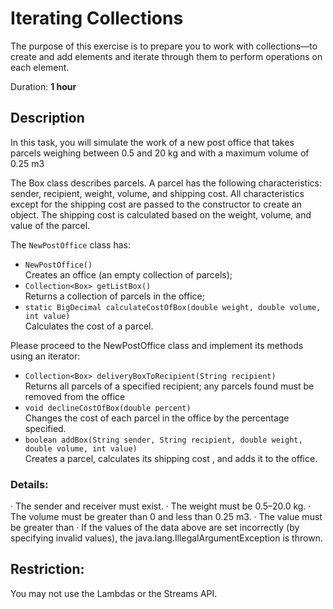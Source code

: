 # Iterating Collections
 
The purpose of this exercise is to prepare you to work with collections—to create and add elements and iterate through   them to perform operations on each element.

Duration: **1 hour**

## Description

In this task, you will simulate the work of a new post office that takes parcels weighing between 0.5 and 20 kg and with a maximum volume of 0.25 m3

The Box class describes parcels. A parcel has the following characteristics: sender, recipient, weight, volume, and shipping cost. All characteristics except for the shipping cost are passed to the constructor to create an object. The shipping cost is calculated based on the weight, volume, and value of the parcel.

The `NewPostOffice` class has:
- `NewPostOffice()`  
   Creates an office (an empty collection of parcels);
- `Collection<Box> getListBox()`  
   Returns a collection of parcels in the office;
- `static BigDecimal calculateCostOfBox(double weight, double volume, int value)`  
   Calculates the cost of a parcel.

Please proceed to the NewPostOffice class and implement its methods using an iterator:
- `Collection<Box> deliveryBoxToRecipient(String recipient)`  
   Returns all parcels of a specified recipient; any parcels found must be removed from the office
- `void declineCostOfBox(double percent)`  
   Changes the cost of each parcel in the office by the percentage specified.
- `boolean addBox(String sender, String recipient, double weight, double volume, int value)`   
   Creates a parcel, calculates its shipping cost  , and adds it to the office.

### Details:

·	The sender and receiver must exist.
·	The weight must be 0.5–20.0 kg.
·	The volume must be greater than 0 and less than 0.25 m3.
·	The value must be greater than 
·	If the values of the data above are set incorrectly (by specifying invalid values), the java.lang.IllegalArgumentException is thrown.

## Restriction:
You may not use the Lambdas or the Streams API.

